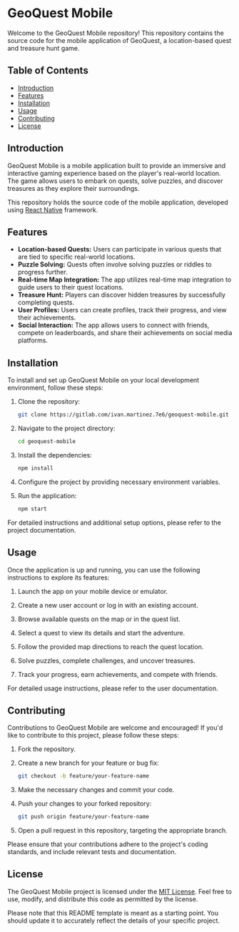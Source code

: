# GeoQuest Mobile

Welcome to the GeoQuest Mobile repository! This repository contains the source code for the mobile application of GeoQuest, a location-based quest and treasure hunt game.

## Table of Contents

- [Introduction](#introduction)
- [Features](#features)
- [Installation](#installation)
- [Usage](#usage)
- [Contributing](#contributing)
- [License](#license)

## Introduction

GeoQuest Mobile is a mobile application built to provide an immersive and interactive gaming experience based on the player's real-world location. The game allows users to embark on quests, solve puzzles, and discover treasures as they explore their surroundings.

This repository holds the source code of the mobile application, developed using [React Native](https://reactnative.dev/) framework.

## Features

- **Location-based Quests:** Users can participate in various quests that are tied to specific real-world locations.
- **Puzzle Solving:** Quests often involve solving puzzles or riddles to progress further.
- **Real-time Map Integration:** The app utilizes real-time map integration to guide users to their quest locations.
- **Treasure Hunt:** Players can discover hidden treasures by successfully completing quests.
- **User Profiles:** Users can create profiles, track their progress, and view their achievements.
- **Social Interaction:** The app allows users to connect with friends, compete on leaderboards, and share their achievements on social media platforms.

## Installation

To install and set up GeoQuest Mobile on your local development environment, follow these steps:

1. Clone the repository:

   ```bash
   git clone https://gitlab.com/ivan.martinez.7e6/geoquest-mobile.git
   ```

2. Navigate to the project directory:

   ```bash
   cd geoquest-mobile
   ```

3. Install the dependencies:

   ```bash
   npm install
   ```

4. Configure the project by providing necessary environment variables.

5. Run the application:

   ```bash
   npm start
   ```

For detailed instructions and additional setup options, please refer to the project documentation.

## Usage

Once the application is up and running, you can use the following instructions to explore its features:

1. Launch the app on your mobile device or emulator.

2. Create a new user account or log in with an existing account.

3. Browse available quests on the map or in the quest list.

4. Select a quest to view its details and start the adventure.

5. Follow the provided map directions to reach the quest location.

6. Solve puzzles, complete challenges, and uncover treasures.

7. Track your progress, earn achievements, and compete with friends.

For detailed usage instructions, please refer to the user documentation.

## Contributing

Contributions to GeoQuest Mobile are welcome and encouraged! If you'd like to contribute to this project, please follow these steps:

1. Fork the repository.

2. Create a new branch for your feature or bug fix:

   ```bash
   git checkout -b feature/your-feature-name
   ```

3. Make the necessary changes and commit your code.

4. Push your changes to your forked repository:

   ```bash
   git push origin feature/your-feature-name
   ```

5. Open a pull request in this repository, targeting the appropriate branch.

Please ensure that your contributions adhere to the project's coding standards, and include relevant tests and documentation.

## License

The GeoQuest Mobile project is licensed under the [MIT License](LICENSE). Feel free to use, modify, and distribute this code as permitted by the license.

Please note that this README template is meant as a starting point. You should update it to accurately reflect the details of your specific project.

